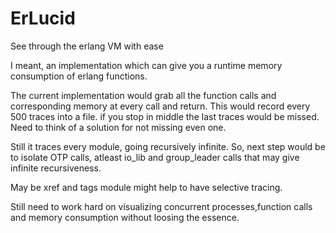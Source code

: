 # ErLucid
See through the erlang VM with ease

I meant, an implementation which can give you a runtime memory consumption of erlang functions.


The current implementation would grab all the function calls and corresponding memory at every call and return.
This would record every 500 traces into a file. if you stop in middle the last traces would be missed.
Need to think of a solution for not missing even one.

Still it traces every module, going recursively infinite.
So, next step would be to isolate OTP calls, atleast io_lib and group_leader calls that may give infinite recursiveness.

May be xref and tags module might help to have selective tracing.

Still need to work hard on visualizing concurrent processes,function calls and memory consumption without loosing the essence.
